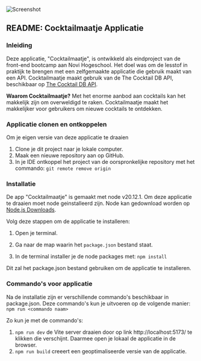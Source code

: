 
![Screenshot](dist/assets/Screenshot%202024-06-02%20003838%20-%20Copy.png)


## README: Cocktailmaatje Applicatie

### Inleiding
Deze applicatie, "Cocktailmaatje", is ontwikkeld als eindproject van de front-end bootcamp aan Novi Hogeschool. 
Het doel was om de lesstof in praktijk te brengen met een zelfgemaakte applicatie die gebruik maakt van een API. 
Cocktailmaatje maakt gebruik van de The Cocktail DB API, beschikbaar op 
[The Cocktail DB API](https://www.thecocktaildb.com/api.php).

**Waarom Cocktailmaatje?**
Met het enorme aanbod aan cocktails kan het makkelijk zijn om overweldigd te raken. Cocktailmaatje maakt het makkelijker voor gebruikers om nieuwe cocktails te ontdekken.

### Applicatie clonen en ontkoppelen
Om je eigen versie van deze applicatie te draaien 
1. Clone je dit project naar je lokale computer.
2. Maak een nieuwe repository aan op GitHub.
3. In je IDE ontkoppel het project van de oorspronkelijke repository met het commando: `git remote remove origin`

### Installatie
De app "Cocktailmaatje" is gemaakt met node v20.12.1. Om deze applicatie te draaien moet node geinstalleerd zijn. 
Node kan gedownload worden op [Node.js Downloads](https://nodejs.org/en/download/package-manager).

Volg deze stappen om de applicatie te installeren:
1. Open je terminal. 
2. Ga naar de map waarin het `package.json` bestand staat.

3. In de terminal installer je de node packages met:
`npm install`

Dit zal het package.json bestand gebruiken om de applicatie te installeren.


### Commando's voor applicatie
Na de installatie zijn er verschillende commando's beschikbaar in package.json. 
Deze commando's kun je uitvoeren op de volgende manier: `npm run <commando naam>`


Zo kun je met de commando's:
1. `npm run dev` de Vite server draaien door op link http://localhost:5173/ te klikken die verschijnt. 
Daarmee open je lokaal de applicatie in de browser. 
2. `npm run build` creeert een geoptimaliseerde versie van de applicatie. 